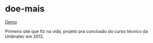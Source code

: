 # doe-mais

[Demo](http://doemais.hostoi.com/)

Primeiro site que fiz na vida, projeto pra conclusão do curso técnico da Unibratec em 2012.
